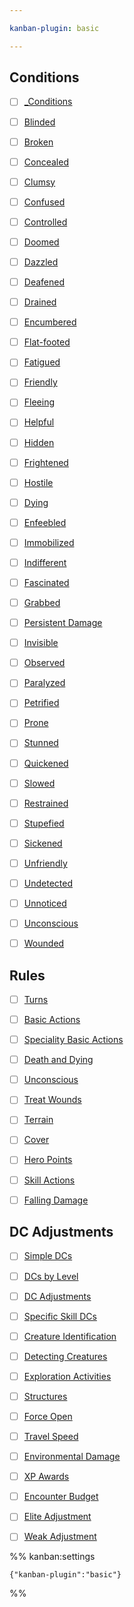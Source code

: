 ```yaml
---

kanban-plugin: basic

---
```


## Conditions

- [ ] [_Conditions](_Conditions.md)
- [ ] [Blinded](../Conditions/Blinded.md)
- [ ] [Broken](../Conditions/Broken.md)
- [ ] [Concealed](../Conditions/Concealed.md)
- [ ] [Clumsy](../Conditions/Clumsy.md)
- [ ] [Confused](../Conditions/Confused.md)
- [ ] [Controlled](../Conditions/Controlled.md)
- [ ] [Doomed](../Conditions/Doomed.md)
- [ ] [Dazzled](../Conditions/Dazzled.md)
- [ ] [Deafened](../Conditions/Deafened.md)
- [ ] [Drained](../Conditions/Drained.md)
- [ ] [Encumbered](../Conditions/Encumbered.md)
- [ ] [Flat-footed](../Conditions/Flat-footed.md)
- [ ] [Fatigued](../Conditions/Fatigued.md)
- [ ] [Friendly](../Conditions/Friendly.md)
- [ ] [Fleeing](../Conditions/Fleeing.md)
- [ ] [Helpful](../Conditions/Helpful.md)
- [ ] [Hidden](../Conditions/Hidden.md)
- [ ] [Frightened](../Conditions/Frightened.md)
- [ ] [Hostile](../Conditions/Hostile.md)
- [ ] [Dying](../Conditions/Dying.md)
- [ ] [Enfeebled](../Conditions/Enfeebled.md)
- [ ] [Immobilized](../Conditions/Immobilized.md)
- [ ] [Indifferent](../Conditions/Indifferent.md)
- [ ] [Fascinated](../Conditions/Fascinated.md)
- [ ] [Grabbed](../Conditions/Grabbed.md)
- [ ] [Persistent Damage](../Conditions/Persistent%20Damage.md)
- [ ] [Invisible](../Conditions/Invisible.md)
- [ ] [Observed](../Conditions/Observed.md)
- [ ] [Paralyzed](../Conditions/Paralyzed.md)
- [ ] [Petrified](../Conditions/Petrified.md)
- [ ] [Prone](../Conditions/Prone.md)
- [ ] [Stunned](../Conditions/Stunned.md)
- [ ] [Quickened](../Conditions/Quickened.md)
- [ ] [Slowed](../Conditions/Slowed.md)
- [ ] [Restrained](../Conditions/Restrained.md)
- [ ] [Stupefied](../Conditions/Stupefied.md)
- [ ] [Sickened](../Conditions/Sickened.md)
- [ ] [Unfriendly](../Conditions/Unfriendly.md)
- [ ] [Undetected](../Conditions/Undetected.md)
- [ ] [Unnoticed](../Conditions/Unnoticed.md)
- [ ] [Unconscious](../Conditions/Unconscious.md)
- [ ] [Wounded](../Conditions/Wounded.md)


## Rules

- [ ] [Turns](Rules%20Reference.md#Turns)
- [ ] [Basic Actions](Rules%20Reference.md#Basic%20Actions)
- [ ] [Speciality Basic Actions](Rules%20Reference.md#Speciality%20Basic%20Actions)
- [ ] [Death and Dying](Rules%20Reference.md#Death%20and%20Dying)
- [ ] [Unconscious](Rules%20Reference.md#Unconscious)
- [ ] [Treat Wounds](Rules%20Reference.md#Treat%20Wounds)
- [ ] [Terrain](Rules%20Reference.md#Terrain)
- [ ] [Cover](Rules%20Reference.md#Cover)
- [ ] [Hero Points](Rules%20Reference.md#Hero%20Points)
- [ ] [Skill Actions](Rules%20Reference.md#Skill%20Actions)
- [ ] [Falling Damage](Rules%20Reference.md#Falling%20Damage)


## DC Adjustments

- [ ] [Simple DCs](Rules%20Reference.md#Simple%20DCs)
- [ ] [DCs by Level](Rules%20Reference.md#DCs%20by%20Level)
- [ ] [DC Adjustments](Rules%20Reference.md#DC%20Adjustments)
- [ ] [Specific Skill DCs](Rules%20Reference.md#Specific%20Skill%20DCs)
- [ ] [Creature Identification](Rules%20Reference.md#Creature%20Identification)
- [ ] [Detecting Creatures](Rules%20Reference.md#Detecting%20Creatures)
- [ ] [Exploration Activities](Rules%20Reference.md#Exploration%20Activities)
- [ ] [Structures](Rules%20Reference.md#Structures)
- [ ] [Force Open](Rules%20Reference.md#Force%20Open)
- [ ] [Travel Speed](Rules%20Reference.md#Travel%20Speed)
- [ ] [Environmental Damage](Rules%20Reference.md#Environmental%20Damage)
- [ ] [XP Awards](Rules%20Reference.md#XP%20Awards)
- [ ] [Encounter Budget](Rules%20Reference.md#Encounter%20Budget)
- [ ] [Elite Adjustment](Rules%20Reference.md#Elite%20Adjustment)
- [ ] [Weak Adjustment](Rules%20Reference.md#Weak%20Adjustment)




%% kanban:settings
```
{"kanban-plugin":"basic"}
```
%%